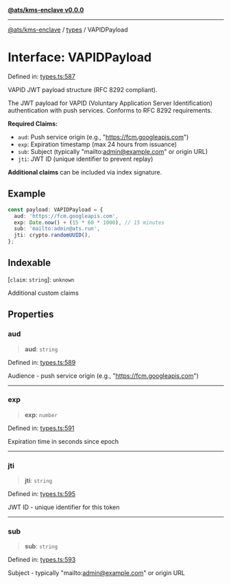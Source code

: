 [**@ats/kms-enclave v0.0.0**](../../README.md)

***

[@ats/kms-enclave](../../README.md) / [types](../README.md) / VAPIDPayload

# Interface: VAPIDPayload

Defined in: [types.ts:587](https://github.com/your-org/ats-kms/blob/main/src/v2/types.ts#L587)

VAPID JWT payload structure (RFC 8292 compliant).

The JWT payload for VAPID (Voluntary Application Server Identification)
authentication with push services. Conforms to RFC 8292 requirements.

**Required Claims:**
- `aud`: Push service origin (e.g., "https://fcm.googleapis.com")
- `exp`: Expiration timestamp (max 24 hours from issuance)
- `sub`: Subject (typically "mailto:admin@example.com" or origin URL)
- `jti`: JWT ID (unique identifier to prevent replay)

**Additional claims** can be included via index signature.

## Example

```typescript
const payload: VAPIDPayload = {
  aud: 'https://fcm.googleapis.com',
  exp: Date.now() + (15 * 60 * 1000), // 15 minutes
  sub: 'mailto:admin@ats.run',
  jti: crypto.randomUUID(),
};
```

## Indexable

\[`claim`: `string`\]: `unknown`

Additional custom claims

## Properties

### aud

> **aud**: `string`

Defined in: [types.ts:589](https://github.com/your-org/ats-kms/blob/main/src/v2/types.ts#L589)

Audience - push service origin (e.g., "https://fcm.googleapis.com")

***

### exp

> **exp**: `number`

Defined in: [types.ts:591](https://github.com/your-org/ats-kms/blob/main/src/v2/types.ts#L591)

Expiration time in seconds since epoch

***

### jti

> **jti**: `string`

Defined in: [types.ts:595](https://github.com/your-org/ats-kms/blob/main/src/v2/types.ts#L595)

JWT ID - unique identifier for this token

***

### sub

> **sub**: `string`

Defined in: [types.ts:593](https://github.com/your-org/ats-kms/blob/main/src/v2/types.ts#L593)

Subject - typically "mailto:admin@example.com" or origin URL
